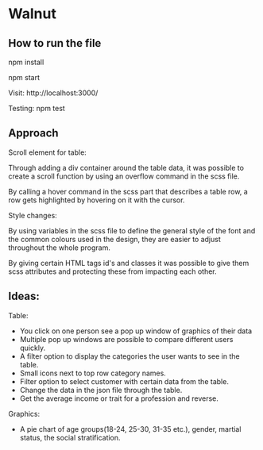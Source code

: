 # Walnut

## How to run the file

npm install

npm start

Visit: http://localhost:3000/

Testing: npm test

## Approach

Scroll element for table:

Through adding a div container around the table data, it was possible to create a scroll function by using an overflow command in the scss file.

By calling a hover command in the scss part that describes a table row, a row gets highlighted by hovering on it with the cursor.

Style changes:

By using variables in the scss file to define the general style of the font and the common colours used in the design, they are easier to adjust throughout the whole program.

By giving certain HTML tags id's and classes it was possible to give them scss attributes and protecting these from impacting each other.

## Ideas:

Table:

- You click on one person see a pop up window of graphics of their data 
- Multiple pop up windows are possible to compare different users quickly.
- A filter option to display the categories the user wants to see in the table.
- Small icons next to top row category names.
- Filter option to select customer with certain data from the table.
- Change the data in the json file through the table.
- Get the average income or trait for a profession and reverse.

Graphics:

- A pie chart of age groups(18-24, 25-30, 31-35 etc.), gender, martial status, the social stratification.